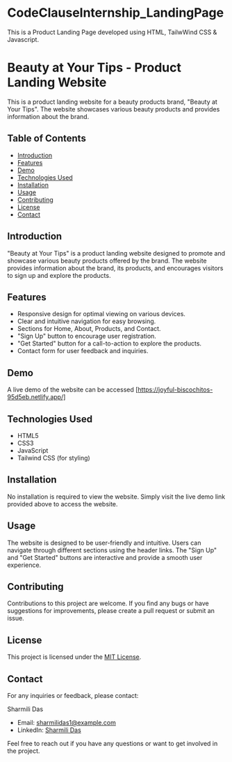 # CodeClauseInternship_LandingPage
This is a Product Landing Page developed using HTML, TailwWind CSS &amp; Javascript. 
# Beauty at Your Tips - Product Landing Website

This is a product landing website for a beauty products brand, "Beauty at Your Tips". The website showcases various beauty products and provides information about the brand.

## Table of Contents

- [Introduction](#introduction)
- [Features](#features)
- [Demo](#demo)
- [Technologies Used](#technologies-used)
- [Installation](#installation)
- [Usage](#usage)
- [Contributing](#contributing)
- [License](#license)
- [Contact](#contact)

## Introduction

"Beauty at Your Tips" is a product landing website designed to promote and showcase various beauty products offered by the brand. The website provides information about the brand, its products, and encourages visitors to sign up and explore the products.

## Features

- Responsive design for optimal viewing on various devices.
- Clear and intuitive navigation for easy browsing.
- Sections for Home, About, Products, and Contact.
- "Sign Up" button to encourage user registration.
- "Get Started" button for a call-to-action to explore the products.
- Contact form for user feedback and inquiries.

## Demo

A live demo of the website can be accessed [https://joyful-biscochitos-95d5eb.netlify.app/]

## Technologies Used

- HTML5
- CSS3
- JavaScript
- Tailwind CSS (for styling)

## Installation

No installation is required to view the website. Simply visit the live demo link provided above to access the website.

## Usage

The website is designed to be user-friendly and intuitive. Users can navigate through different sections using the header links. The "Sign Up" and "Get Started" buttons are interactive and provide a smooth user experience.

## Contributing

Contributions to this project are welcome. If you find any bugs or have suggestions for improvements, please create a pull request or submit an issue.

## License

This project is licensed under the [MIT License](LICENSE).

## Contact

For any inquiries or feedback, please contact:

Sharmili Das
- Email: sharmilidas1@example.com
- LinkedIn: [Sharmili Das](https://www.linkedin.com/in/sharmili-das-980984220/)

Feel free to reach out if you have any questions or want to get involved in the project.

